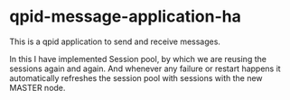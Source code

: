 # qpid-message-application-ha

This is a qpid application to send and receive messages.

In this I have implemented Session pool, by which we are reusing the sessions again and again. 
And whenever any failure or restart happens it automatically refreshes the session pool with sessions with the new MASTER node.
